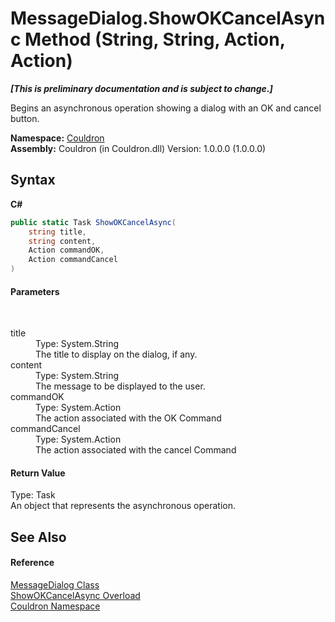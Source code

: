 # MessageDialog.ShowOKCancelAsync Method (String, String, Action, Action)
 _**\[This is preliminary documentation and is subject to change.\]**_

Begins an asynchronous operation showing a dialog with an OK and cancel button.

**Namespace:**&nbsp;<a href="N_Couldron">Couldron</a><br />**Assembly:**&nbsp;Couldron (in Couldron.dll) Version: 1.0.0.0 (1.0.0.0)

## Syntax

**C#**<br />
``` C#
public static Task ShowOKCancelAsync(
	string title,
	string content,
	Action commandOK,
	Action commandCancel
)
```


#### Parameters
&nbsp;<dl><dt>title</dt><dd>Type: System.String<br />The title to display on the dialog, if any.</dd><dt>content</dt><dd>Type: System.String<br />The message to be displayed to the user.</dd><dt>commandOK</dt><dd>Type: System.Action<br />The action associated with the OK Command</dd><dt>commandCancel</dt><dd>Type: System.Action<br />The action associated with the cancel Command</dd></dl>

#### Return Value
Type: Task<br />An object that represents the asynchronous operation.

## See Also


#### Reference
<a href="T_Couldron_MessageDialog">MessageDialog Class</a><br /><a href="Overload_Couldron_MessageDialog_ShowOKCancelAsync">ShowOKCancelAsync Overload</a><br /><a href="N_Couldron">Couldron Namespace</a><br />